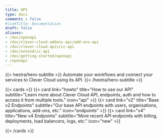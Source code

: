 ```yaml
---
title: API
type: docs
comments : false
#linkTitle: Documentation
draft: false
aliases:
- /doc/openapi
- /doc/clever-cloud-addons-api/add-ons-api
- /doc/clever-cloud-apis/cc-api
- /doc/extend/cc-api
- /doc/getting-started/openapi
- /openapi
---
```


{{< hextra/hero-subtitle >}}
  Automate your workflows and connect your services to Clever Cloud using its API.
{{< /hextra/hero-subtitle >}}

{{< cards >}}
  {{< card link="howto" title="How to use our API" subtitle="Learn more about Clever Cloud API, endpoints, auth and how to access it from multiple tools." icon="api" >}}
  {{< card link="v2" title="Base v2 Endpoints" subtitle="Our base API endpoints with users, organisations, applications, add-ons, etc." icon="endpoints" >}}
  {{< card link="v4" title="New v4 Endpoints" subtitle="More recent API endpoints with billing, deployments, load balancers, logs, etc." icon="new" >}}

{{< /cards >}}

